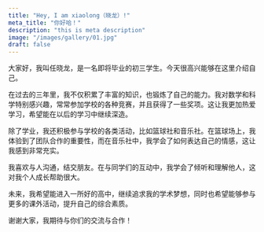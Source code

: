 ```yaml
---
title: "Hey, I am xiaolong（晓龙）!"
meta_title: "你好哈！"
description: "this is meta description"
image: "/images/gallery/01.jpg"
draft: false
---
```


 大家好，我叫任晓龙，是一名即将毕业的初三学生。今天很高兴能够在这里介绍自己。

在过去的三年里，我不仅积累了丰富的知识，也锻炼了自己的能力。我对数学和科学特别感兴趣，常常参加学校的各种竞赛，并且获得了一些奖项。这让我更加热爱学习，希望能在以后的学习中继续深造。

除了学业，我还积极参与学校的各类活动，比如篮球社和音乐社。在篮球场上，我体验到了团队合作的重要性，而在音乐社中，我学会了如何表达自己的情感，这让我感到非常充实。

我喜欢与人沟通，结交朋友。在与同学们的互动中，我学会了倾听和理解他人，这对我个人成长帮助很大。

未来，我希望能进入一所好的高中，继续追求我的学术梦想，同时也希望能够参与更多的课外活动，提升自己的综合素质。

谢谢大家，我期待与你们的交流与合作！


